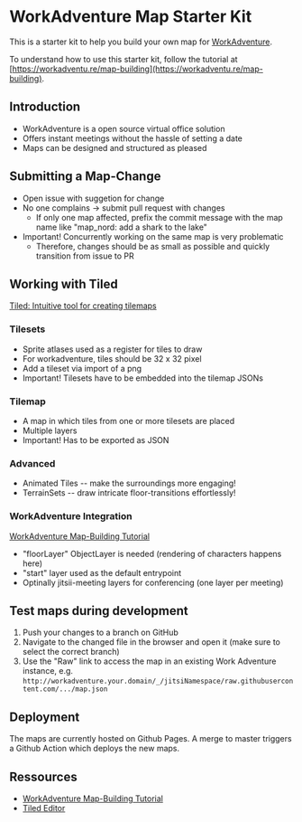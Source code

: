 # WorkAdventure Map Starter Kit

This is a starter kit to help you build your own map for [WorkAdventure](https://workadventu.re).

To understand how to use this starter kit, follow the tutorial at [https://workadventu.re/map-building](https://workadventu.re/map-building).

## Introduction

- WorkAdventure is a open source virtual office solution
- Offers instant meetings without the hassle of setting a date
- Maps can be designed and structured as pleased

## Submitting a Map-Change

- Open issue with suggetion for change
- No one complains -> submit pull request with changes
  - If only one map affected, prefix the commit message with the map name like "map_nord: add a shark to the lake"
- Important! Concurrently working on the same map is very problematic
  - Therefore, changes should be as small as possible and quickly transition from issue to PR

## Working with Tiled

[Tiled: Intuitive tool for creating tilemaps](https://www.mapeditor.org/)

### Tilesets
  - Sprite atlases used as a register for tiles to draw
  - For workadventure, tiles should be 32 x 32 pixel
  - Add a tileset via import of a png
  - Important! Tilesets have to be embedded into the tilemap JSONs

### Tilemap
  - A map in which tiles from one or more tilesets are placed
  - Multiple layers
  - Important! Has to be exported as JSON

### Advanced
  - Animated Tiles -- make the surroundings more engaging!
  - TerrainSets -- draw intricate floor-transitions effortlessly!

### WorkAdventure Integration

[WorkAdventure Map-Building Tutorial](https://workadventu.re/map-building)

  - "floorLayer" ObjectLayer is needed (rendering of characters happens here)
  - "start" layer used as the default entrypoint
  - Optinally jitsii-meeting layers for conferencing (one layer per meeting)

## Test maps during development

1. Push your changes to a branch on GitHub
2. Navigate to the changed file in the browser and open it (make sure to select the correct branch)
3. Use the "Raw" link to access the map in an existing Work Adventure instance, e.g. `http://workadventure.your.domain/_/jitsiNamespace/raw.githubusercontent.com/.../map.json`

## Deployment

The maps are currently hosted on Github Pages. A merge to master triggers a Github Action which deploys the new maps.

## Ressources

- [WorkAdventure Map-Building Tutorial](https://workadventu.re/map-building)
- [Tiled Editor](https://www.mapeditor.org/)
